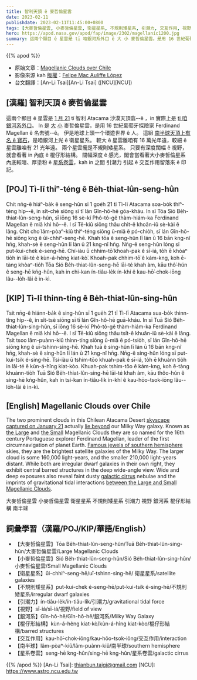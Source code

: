 ```yaml
---
title: 智利天頂 ê 麥哲倫星雲
date: 2023-02-11
publishdate: 2023-02-11T11:45:00+0800
tags: [大麥哲倫星雲, 小麥哲倫星雲, 衛星星系, 不規則矮星系, 引潮力, 交互作用, 視野, 銀河系, 棍仔形結構, 南半球, 星系卷雲]
hero: https://apod.nasa.gov/apod/fap/image/2302/magellanic1200.jpg
summary: 這兩个顯目 ê 星雲是 tī 咱銀河系外口 ê 大 小 麥哲倫星雲。是用 16 世紀葡萄牙探險家 Ferdinand Magellan ê 名去號--ê。
---
```


{{% apod %}}

- 原始文章：[Magellanic Clouds over Chile](https://apod.nasa.gov/apod/ap230211.html)
- 影像來源 kah [版權][copyright]：[Felipe Mac Auliffe López](https://www.astrobin.com/40v8a9/)
- 台文翻譯：[An-Li Tsai][An-Li Tsai] ([NCU][NCU])

## [漢羅] 智利天頂 ê 麥哲倫星雲
這兩个顯目 ê 星雲是 [1 月 21][skyscape captured on January 21] tī 智利 Atacama 沙漠天頂翕--ê ，in 實際上是 [tī 咱銀河系外口][lie beyond]。
In 是 [大][the Large] [小][the Small] 麥哲倫星雲，是用 16 世紀葡萄牙探險家 Ferdinand Magellan ê 名去號--ê。
伊是地球上頭一个環遊世界 ê 人。
這組 [南半球天頂上有名 ê 寶石][Famous jewels of southern hemisphere]，是咱銀河上光 ê 衛星星系。
較大 ê 星雲離咱有 16 萬光年遠，較細 ê 星雲離咱有 21 光年遠。
兩个星雲攏是不規則矮星系。
只要有深度闊幅 ê 視野，就會看著 in 內底 ê 棍仔形結構。
闊幅深度 ê 感光，閣會當看著大小麥哲倫星系 內底較暗、厚塗粉 ê [星系卷雲][galactic cirrus]，kah in 之間 引潮力 引起 ê 交互作用留落來 ê 印記。


## [POJ] Tì-lī thiⁿ-téng ê Be̍h-thiat-lûn-seng-hûn
Chit nn̄g-ê hiáⁿ-ba̍k ê seng-hûn sī 1 goe̍h 21 tī Tì-lī Atacama soa-bo̍k thiⁿ-téng hip--ê, in si̍t-chè siōng sī tī lán Gîn-hô-hē gōa-kháu.
In sī Tōa Sió Be̍h-thiat-lûn-seng-hûn, sī iōng 16 sè-kí Phô-tô-gê thàm-hiám-ka Ferdinand Magellan ê miâ khì hō--ê.
I sī Tē-kiû siōng thâu chi̍t-ê khoân-iû sè-kài ê lâng.
Chit cho͘ lâm-pòaⁿ-kiû thiⁿ-téng siōng ū-miâ ê pó-chio̍h, sī lán Gîn-hô-hē siōng kng ê ūi-chhiⁿ-seng-hē.
Khah tōa ê seng-hûn lī lán ū 16 bān kng-nî hn̄g, khah-sè ê seng-hûn lī lán ū 21 kng-nî hn̄g.
Nn̄g-ê seng-hûn lóng sī put-kui-chek é-seng-hē.
Chí-iàu ū chhim-tō͘ khoah-pak ê sī-iá, to̍h ē khòaⁿ tio̍h in lāi-té ê kùn-á-hêng kiat-kò͘.
Khoah-pak chhim-tō͘ ê kám-kng, koh ē-tàng khòaⁿ-tio̍h Tōa Sió Be̍h-thiat-lûn-seng-hē lāi-té khah àm, kāu thô͘-hún ê seng-hē kńg-hûn, kah in chi-kan ín-tiâu-le̍k ín-khí ê kau-hō͘-chok-iōng lâu--lo̍h-lâi ê ìn-kì.

## [KIP] Tì-lī thinn-tíng ê Be̍h-thiat-lûn-sing-hûn
Tsit nn̄g-ê hiánn-ba̍k ê sing-hûn sī 1 gue̍h 21 tī Tì-lī Atacama sua-bo̍k thinn-tíng hip--ê, in si̍t-tsè siōng sī tī lán Gîn-hô-hē guā-kháu.
In sī Tuā Sió Be̍h-thiat-lûn-sing-hûn, sī iōng 16 sè-kí Phô-tô-gê thàm-hiám-ka Ferdinand Magellan ê miâ khì hō--ê.
I sī Tē-kiû siōng thâu tsi̍t-ê khuân-iû sè-kài ê lâng.
Tsit tsoo lâm-puànn-kiû thinn-tíng siōng ū-miâ ê pó-tsio̍h, sī lán Gîn-hô-hē siōng kng ê uī-tshinn-sing-hē.
Khah tuā ê sing-hûn lī lán ū 16 bān kng-nî hn̄g, khah-sè ê sing-hûn lī lán ū 21 kng-nî hn̄g.
Nn̄g-ê sing-hûn lóng sī put-kui-tsik é-sing-hē.
Tsí-iàu ū tshim-tōo khuah-pak ê sī-iá, to̍h ē khuànn tio̍h in lāi-té ê kùn-á-hîng kiat-kòo.
Khuah-pak tshim-tōo ê kám-kng, koh ē-tàng khuànn-tio̍h Tuā Sió Be̍h-thiat-lûn-sing-hē lāi-té khah àm, kāu thôo-hún ê sing-hē kńg-hûn, kah in tsi-kan ín-tiâu-li̍k ín-khí ê kau-hōo-tsok-iōng lâu--lo̍h-lâi ê ìn-kì.

## [English] Magellanic Clouds over Chile
The two prominent clouds in this Chilean Atacama Desert [skyscape captured on January 21][skyscape captured on January 21] actually [lie beyond][lie beyond] our Milky Way galaxy.
Known as [the Large][the Large] and [the Small][the Small] Magellanic Clouds they are so named for the 16th century Portuguese explorer Ferdinand Magellan, leader of the first circumnavigation of planet Earth.
[Famous jewels of southern hemisphere][Famous jewels of southern hemisphere] skies, they are the brightest satellite galaxies of the Milky Way.
The larger cloud is some 160,000 light-years, and the smaller 210,000 light-years distant.
While both are irregular dwarf galaxies in their own right, they exhibit central barred structures in the deep wide-angle view.
Wide and deep exposures also reveal faint dusty [galactic cirrus][galactic cirrus] nebulae and the imprints of gravitational tidal interactions [between the Large and Small Magellanic Clouds][between the Large and Small Magellanic Clouds].

大麥哲倫星雲 小麥哲倫星雲 衛星星系 不規則矮星系 引潮力  視野 銀河系 棍仔形結構 南半球
## 詞彙學習（漢羅/POJ/KIP/華語/English）
- 【大麥哲倫星雲】Tōa Be̍h-thiat-lûn-seng-hûn/Tuā Be̍h-thiat-lûn-sing-hûn/大麥哲倫星雲/Large Magellanic Clouds
- 【小麥哲倫星雲】Sió Be̍h-thiat-lûn-seng-hûn/Sió Be̍h-thiat-lûn-sing-hûn/小麥哲倫星雲/Small Magellanic Clouds
- 【衛星星系】ūi-chhiⁿ-seng-hē/uī-tshinn-sing-hē/ 衛星星系/satellite galaxies
- 【不規則矮星系】put-kui-chek é-seng-hē/put-kui-tsik é-sing-hē/不規則矮星系/irregular dwarf galaxies
- 【引潮力】ín-tiâu-le̍k/ín-tiâu-li̍k/引潮力/gravitational tidal force
- 【視野】sī-iá/sī-iá/視野/field of view
- 【銀河系】Gîn-hô-hē/Gîn-hô-hē/銀河系/Milky Way Galaxy
- 【棍仔形結構】kùn-á-hêng kiat-kò͘/kùn-á-hîng kiat-kòo/棍仔形結構/barred structures
- 【交互作用】kau-hō͘-chok-iōng/kau-hōo-tsok-iōng/交互作用/interaction
- 【南半球】lâm-pòaⁿ-kiû/lâm-puànn-kiû/南半球/southern hemisphere
- 【星系卷雲】seng-hē kng-hûn/sing-hē kng-hûn/星系卷雲/galactic cirrus


{{% /apod %}}
[An-Li Tsai]: thianbun.taigi@gmail.com
[NCU]: https://www.astro.ncu.edu.tw

[copyright]: https://apod.nasa.gov/apod/fap/lib/about_apod.html#srapply
[License]: https://creativecommons.org/licenses/by/2.0/

[skyscape captured on January 21]:https://www.astrobin.com/40v8a9/
[lie beyond]:https://solarsystem.nasa.gov/solar-system/beyond/in-depth/
[the Large]:https://apod.nasa.gov/apod/ap190905.html
[the Small]:https://apod.nasa.gov/apod/ap210105.html
[Famous jewels of southern hemisphere]:https://apod.nasa.gov/apod/ap210101.html
[galactic cirrus]:https://www.cosmotography.com/images/galactic_cirrus.html
[between the Large and Small Magellanic Clouds]:https://apod.nasa.gov/apod/ap160725.html


